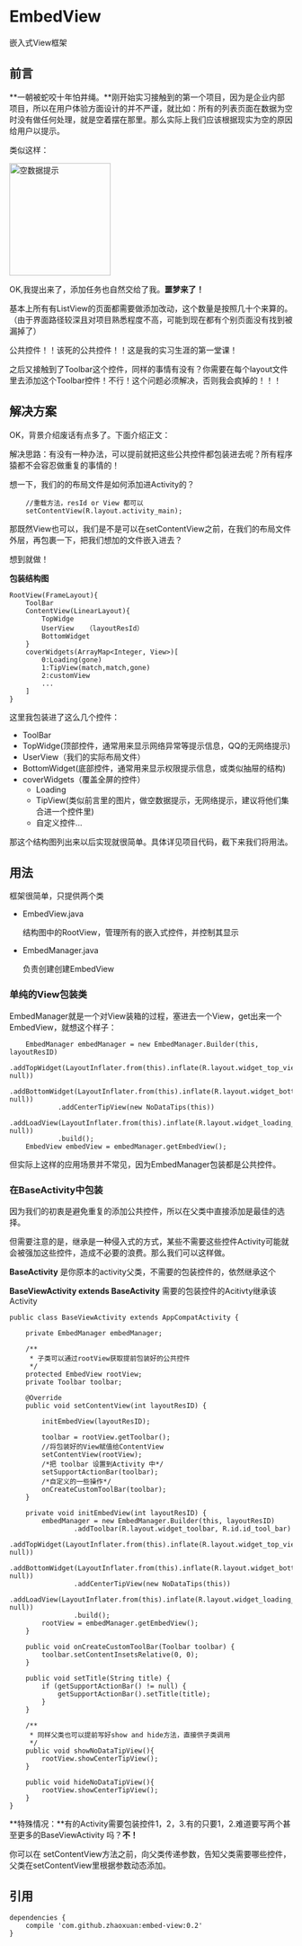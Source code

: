 # EmbedView
嵌入式View框架

## 前言

**一朝被蛇咬十年怕井绳。**刚开始实习接触到的第一个项目，因为是企业内部项目，所以在用户体验方面设计的并不严谨，就比如：所有的列表页面在数据为空时没有做任何处理，就是空着摆在那里。那么实际上我们应该根据现实为空的原因给用户以提示。

类似这样：

<img src="./pic/1-1.png" width = "180" height = "200" alt="空数据提示" align=center />

OK,我提出来了，添加任务也自然交给了我。**噩梦来了！**

基本上所有有ListView的页面都需要做添加改动，这个数量是按照几十个来算的。（由于界面路径较深且对项目熟悉程度不高，可能到现在都有个别页面没有找到被漏掉了）

公共控件！！该死的公共控件！！这是我的实习生涯的第一堂课！

之后又接触到了Toolbar这个控件，同样的事情有没有？你需要在每个layout文件里去添加这个Toolbar控件！不行！这个问题必须解决，否则我会疯掉的！！！

## 解决方案

OK，背景介绍废话有点多了。下面介绍正文：

解决思路：有没有一种办法，可以提前就把这些公共控件都包装进去呢？所有程序猿都不会容忍做重复的事情的！



想一下，我们的的布局文件是如何添加进Activity的？

		//重载方法，resId or View 都可以
        setContentView(R.layout.activity_main);
        
那既然View也可以，我们是不是可以在setContentView之前，在我们的布局文件外层，再包裹一下，把我们想加的文件嵌入进去？

想到就做！ 

**包装结构图**

	RootView(FrameLayout){
		ToolBar
		ContentView(LinearLayout){
			TopWidge
			UserView   （layoutResId）
			BottomWidget
		}
		coverWidgets(ArrayMap<Integer, View>)[
			0:Loading(gone)
			1:TipView(match,match,gone)
			2:customView
			...
		]
	}

这里我包装进了这么几个控件：

- ToolBar
- TopWidge(顶部控件，通常用来显示网络异常等提示信息，QQ的无网络提示)
- UserView（我们的实际布局文件）
- BottomWidget(底部控件，通常用来显示权限提示信息，或类似抽屉的结构)
- coverWidgets（覆盖全屏的控件）
	- Loading
	- TipView(类似前言里的图片，做空数据提示，无网络提示，建议将他们集合进一个控件里)
	- 自定义控件…
	

那这个结构图列出来以后实现就很简单。具体详见项目代码，截下来我们将用法。


## 用法

框架很简单，只提供两个类

- EmbedView.java

	结构图中的RootView，管理所有的嵌入式控件，并控制其显示


- EmbedManager.java

	负责创建创建EmbedView
	
	

### 单纯的View包装类

EmbedManager就是一个对View装箱的过程，塞进去一个View，get出来一个EmbedView，就想这个样子：


		EmbedManager embedManager = new EmbedManager.Builder(this, layoutResID)
                .addTopWidget(LayoutInflater.from(this).inflate(R.layout.widget_top_view, null))
                .addBottomWidget(LayoutInflater.from(this).inflate(R.layout.widget_bottom_view, null))
                .addCenterTipView(new NoDataTips(this))
                .addLoadView(LayoutInflater.from(this).inflate(R.layout.widget_loading_view, null))
                .build();
        EmbedView embedView = embedManager.getEmbedView();
        
        

但实际上这样的应用场景并不常见，因为EmbedManager包装都是公共控件。



### 在BaseActivity中包装

因为我们的初衷是避免重复的添加公共控件，所以在父类中直接添加是最佳的选择。

但需要注意的是，继承是一种侵入式的方式，某些不需要这些控件Activity可能就会被强加这些控件，造成不必要的浪费。那么我们可以这样做。

**BaseActivity** 是你原本的activity父类，不需要的包装控件的，依然继承这个

**BaseViewActivity extends BaseActivity**  需要的包装控件的Acitivty继承该Activity


	public class BaseViewActivity extends AppCompatActivity {

    	private EmbedManager embedManager;

    	/**
    	 * 子类可以通过rootView获取提前包装好的公共控件
    	 */
    	protected EmbedView rootView;
    	private Toolbar toolbar;

    	@Override
    	public void setContentView(int layoutResID) {

        	initEmbedView(layoutResID);

        	toolbar = rootView.getToolbar();
        	//将包装好的View赋值给ContentView
        	setContentView(rootView);
        	/*把 toolbar 设置到Activity 中*/
        	setSupportActionBar(toolbar);
        	/*自定义的一些操作*/
        	onCreateCustomToolBar(toolbar);
    	}

    	private void initEmbedView(int layoutResID) {
        	embedManager = new EmbedManager.Builder(this, layoutResID)
                	.addToolbar(R.layout.widget_toolbar, R.id.id_tool_bar)
                	.addTopWidget(LayoutInflater.from(this).inflate(R.layout.widget_top_view, null))
                	.addBottomWidget(LayoutInflater.from(this).inflate(R.layout.widget_bottom_view, null))
                	.addCenterTipView(new NoDataTips(this))
                	.addLoadView(LayoutInflater.from(this).inflate(R.layout.widget_loading_view, null))
                	.build();
        	rootView = embedManager.getEmbedView();
    	}

    	public void onCreateCustomToolBar(Toolbar toolbar) {
        	toolbar.setContentInsetsRelative(0, 0);
    	}

    	public void setTitle(String title) {
        	if (getSupportActionBar() != null) {
            	getSupportActionBar().setTitle(title);
        	}
    	}

    	/**
    	 * 同样父类也可以提前写好show and hide方法，直接供子类调用
    	 */
    	public void showNoDataTipView(){
        	rootView.showCenterTipView();
    	}
    
    	public void hideNoDataTipView(){
        	rootView.showCenterTipView();
    	}
	}


**特殊情况：**有的Activity需要包装控件1，2，3.有的只要1，2.难道要写两个甚至更多的BaseViewActivity 吗？**不！**

你可以在 setContentView方法之前，向父类传递参数，告知父类需要哪些控件，父类在setContentView里根据参数动态添加。


## 引用


	dependencies {
    	compile 'com.github.zhaoxuan:embed-view:0.2'
	}









